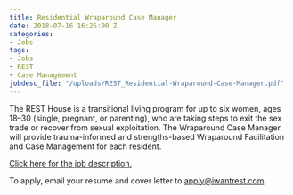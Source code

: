 ```yaml
---
title: Residential Wraparound Case Manager
date: 2018-07-16 16:26:00 Z
categories:
- Jobs
tags:
- Jobs
- REST
- Case Management
jobdesc_file: "/uploads/REST_Residential-Wraparound-Case-Manager.pdf"
---
```


The REST House is a transitional living program for up to six women, ages 18–30 (single, pregnant, or parenting), who are taking steps to exit the sex trade or recover from sexual exploitation. The Wraparound Case Manager will provide trauma-informed and strengths-based Wraparound Facilitation and Case Management for each resident. 

[Click here for the job description.](/uploads/REST_Residential-Wraparound-Case-Manager.pdf)

To apply, email your resume and cover letter to [apply@iwantrest.com](mailto:apply@iwantrest.com).